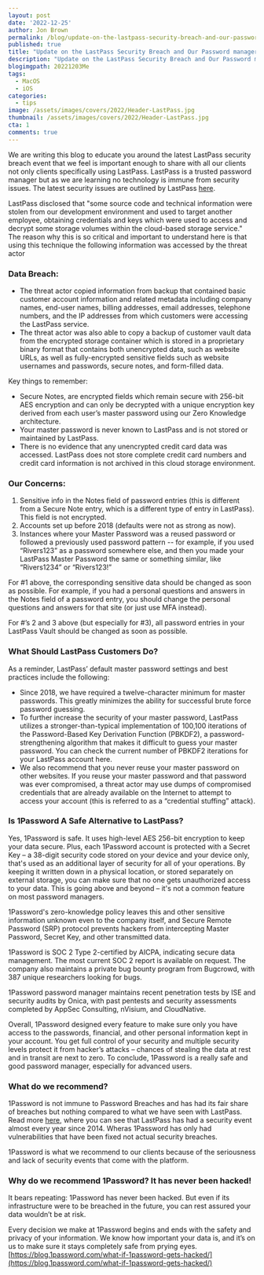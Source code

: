 ```yaml
---
layout: post
date: '2022-12-25'
author: Jon Brown
permalink: /blog/update-on-the-lastpass-security-breach-and-our-password-manager-recommendation/
published: true
title: "Update on the LastPass Security Breach and Our Password manager Recommendation"
description: "Update on the LastPass Security Breach and Our Password manager Recommendation"
blogimgpath: 20221203Me
tags:
  - MacOS
  - iOS
categories:
  - tips
image: /assets/images/covers/2022/Header-LastPass.jpg
thumbnail: /assets/images/covers/2022/Header-LastPass.jpg
cta: 1
comments: true
---
```

We are writing this blog to educate you around the latest LastPass security breach event that we feel is important enough to share with all our clients not only clients specifically using LastPass. LastPass is a trusted password manager but as we are learning no technology is immune from security issues. The latest security issues are outlined by LastPass [here](https://blog.lastpass.com/2022/12/notice-of-recent-security-incident/).

LastPass disclosed that "some source code and technical information were stolen from our development environment and used to target another employee, obtaining credentials and keys which were used to access and decrypt some storage volumes within the cloud-based storage service." The reason why this is so critical and important to understand here is that using this technique the following information was accessed by the threat actor

### Data Breach:

* The threat actor copied information from backup that contained basic customer account information and related metadata including company names, end-user names, billing addresses, email addresses, telephone numbers, and the IP addresses from which customers were accessing the LastPass service.
* The threat actor was also able to copy a backup of customer vault data from the encrypted storage container which is stored in a proprietary binary format that contains both unencrypted data, such as website URLs, as well as fully-encrypted sensitive fields such as website usernames and passwords, secure notes, and form-filled data.

Key things to remember:

<ul>
<li> Secure Notes, are encrypted fields which remain secure with 256-bit AES encryption and can only be decrypted with a unique encryption key derived from each user’s master password using our Zero Knowledge architecture.</li>
<li> Your master password is never known to LastPass and is not stored or maintained by LastPass.</li>
<li> There is no evidence that any unencrypted credit card data was accessed. LastPass does not store complete credit card numbers and credit card information is not archived in this cloud storage environment.</li>
</ul>

### Our Concerns:

<ol>
<li> Sensitive info in the Notes field of password entries (this is different from a Secure Note entry, which is a different type of entry in LastPass). This field is not encrypted.</li>
<li> Accounts set up before 2018 (defaults were not as strong as now).</li>
<li> Instances where your Master Password was a reused password or followed a previously used password pattern -- for example, if you used “Rivers123” as a password somewhere else, and then you made your LastPass Master Password the same or something similar, like “Rivers1234” or “Rivers123!”</li>
</ol>

For #1 above, the corresponding sensitive data should be changed as soon as possible. For example, if you had a personal questions and answers in the Notes field of a password entry, you should change the personal questions and answers for that site (or just use MFA instead).

For #’s 2 and 3 above (but especially for #3), all password entries in your LastPass Vault should be changed as soon as possible.

### What Should LastPass Customers Do?
As a reminder, LastPass’ default master password settings and best practices include the following:

<ul>
<li> Since 2018, we have required a twelve-character minimum for master passwords. This greatly minimizes the ability for successful brute force password guessing.</li>
<li> To further increase the security of your master password, LastPass utilizes a stronger-than-typical implementation of 100,100 iterations of the Password-Based Key Derivation Function (PBKDF2), a password-strengthening algorithm that makes it difficult to guess your master password. You can check the current number of PBKDF2 iterations for your LastPass account here.</li>
<li> We also recommend that you never reuse your master password on other websites. If you reuse your master password and that password was ever compromised, a threat actor may use dumps of compromised credentials that are already available on the Internet to attempt to access your account (this is referred to as a “credential stuffing” attack).</li>
</ul>

### Is 1Password A Safe Alternative to LastPass?

Yes, 1Password is safe. It uses high-level AES 256-bit encryption to keep your data secure. Plus, each 1Password account is protected with a Secret Key – a 38-digit security code stored on your device and your device only, that's used as an additional layer of security for all of your operations. By keeping it written down in a physical location, or stored separately on external storage, you can make sure that no one gets unauthorized access to your data. This is going above and beyond – it's not a common feature on most password managers.

1Password's zero-knowledge policy leaves this and other sensitive information unknown even to the company itself, and Secure Remote Password (SRP) protocol prevents hackers from intercepting Master Password, Secret Key, and other transmitted data.

1Password is SOC 2 Type 2-certified by AICPA, indicating secure data management. The most current SOC 2 report is available on request. The company also maintains a private bug bounty program from Bugcrowd, with 387 unique researchers looking for bugs.

1Password password manager maintains recent penetration tests by ISE and security audits by Onica, with past pentests and security assessments completed by AppSec Consulting, nVisium, and CloudNative.

Overall, 1Password designed every feature to make sure only you have access to the passwords, financial, and other personal information kept in your account. You get full control of your security and multiple security levels protect it from hacker’s attacks – chances of stealing the data at rest and in transit are next to zero. To conclude, 1Password is a really safe and good password manager, especially for advanced users.

### What do we recommend?

1Password is not immune to Password Breaches and has had its fair share of breaches but nothing compared to what we have seen with LastPass. Read more [here](https://password-managers.bestreviews.net/faq/which-password-managers-have-been-hacked/), where you can see that LastPass has had a security event almost every year since 2014. Wheras 1Password has only had vulnerabilities that have been fixed not actual security breaches. 

1Password is what we recommend to our clients because of the seriousness and lack of security events that come with the platform. 

### Why do we recommend 1Password? It has never been hacked!

It bears repeating: 1Password has never been hacked. But even if its infrastructure were to be breached in the future, you can rest assured your data wouldn’t be at risk.

Every decision we make at 1Password begins and ends with the safety and privacy of your information. We know how important your data is, and it’s on us to make sure it stays completely safe from prying eyes. [https://blog.1password.com/what-if-1password-gets-hacked/](https://blog.1password.com/what-if-1password-gets-hacked/)